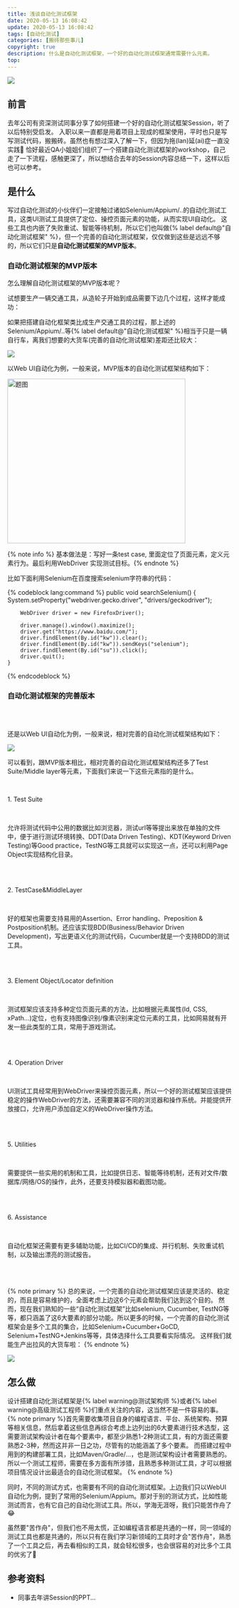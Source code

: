 ```yaml
---
title: 浅谈自动化测试框架
date: 2020-05-13 16:08:42
update: 2020-05-13 16:08:42
tags: [自动化测试]
categories: [搬砖那些事儿]
copyright: true
description: 什么是自动化测试框架，一个好的自动化测试框架通常需要什么元素。
top:
---
```


<img src="https://i.loli.net/2020/05/15/yHdcTpMbsvJB2zh.jpg" >


## 前言

去年公司有资深测试同事分享了如何搭建一个好的自动化测试框架Session，听了以后特别受启发。
入职以来一直都是用着项目上现成的框架使用，平时也只是写写测试代码，搬搬砖。虽然也有想过深入了解一下，但因为拖(lan)延(ai)症一直没实践:see_no_evil:
恰好最近QA小姐姐们组织了一个搭建自动化测试框架的workshop，自己走了一下流程，感触更深了，所以想结合去年的Session内容总结一下，这样以后也可以参考。

## 是什么

写过自动化测试的小伙伴们一定接触过诸如Selenium/Appium/..的自动化测试工具，这类UI测试工具提供了定位、操控页面元素的功能，从而实现UI自动化。
这些工具也内嵌了失败重试、智能等待机制，所以它们也叫做{% label
default@"自动化测试框架"
%}，但一个完善的自动化测试框架，仅仅做到这些是远远不够的，所以它们只是**自动化测试框架的MVP版本**。

### 自动化测试框架的MVP版本

怎么理解自动化测试框架的MVP版本呢？

试想要生产一辆交通工具，从造轮子开始到成品需要下边几个过程，这样才能成功：

<im src="https://i.loli.net/2020/05/14/sVS2y3nXflDgowB.png" >

如果把搭建自动化框架类比成生产交通工具的过程，那上述的Selenium/Appium/..等{%
label default@"自动化测试框架"
%}相当于只是一辆自行车，离我们想要的大货车(完善的自动化测试框架)差距还比较大：

<img src="https://i.loli.net/2020/05/14/jCBKgVplGJZkM1n.png" >

以Web UI自动化为例，一般来说，MVP版本的自动化测试框架结构如下：

<img src="https://i.loli.net/2020/05/14/3iMYrD2jC8R7O5U.png" alt="题图" height="370" width="400">

{% note info %} 基本做法是：写好一条test case, 里面定位了页面元素，定义元素行为。最后利用WebDriver 实现测试目标。{% endnote %}

比如下面利用Selenium在百度搜索selenium字符串的代码：

{% codeblock lang:command %} public void searchSelenium() { 
        System.setProperty("webdriver.gecko.driver", "drivers/geckodriver");

        WebDriver driver = new FirefoxDriver();

        driver.manage().window().maximize();
        driver.get("https://www.baidu.com/");
        driver.findElement(By.id("kw")).clear();
        driver.findElement(By.id("kw")).sendKeys("selenium");
        driver.findElement(By.id("su")).click();
        driver.quit();
    }
{% endcodeblock %}
<br>

### 自动化测试框架的完善版本

<br>
<br>

还是以Web UI自动化为例，一般来说，相对完善的自动化测试框架结构如下：

<img src="https://i.loli.net/2020/05/14/tTnUyI9VsHY4N1q.png">

可以看到，跟MVP版本相比，相对完善的自动化测试框架结构还多了Test Suite/Middle layer等元素，下面我们来说一下这些元素指的是什么。
<br>

<br>


<span id="inline-toc">1.</span> Test Suite

<br>

允许将测试代码中公用的数据比如浏览器，测试url等等提出来放在单独的文件中，便于进行测试环境转换、DDT(Data
Driven Testing)、KDT(Keyword Driven Testing)等Good
practice，TestNG等工具就可以实现这一点，还可以利用Page Object实现结构化目录。

<br>
<br>

<span id="inline-toc">2.</span> TestCase&MiddleLayer

<br>

好的框架也需要支持易用的Assertion、Error handling、Preposition &
Postposition机制。还应该实现BDD(Business/Behavior Driven
Development)，写出更语义化的测试代码，Cucumber就是一个支持BDD的测试工具。

<br>
<br>


<span id="inline-toc">3.</span> Element Object/Locator definition

<br>

测试框架应该支持多种定位页面元素的方法，比如根据元素属性(Id, CSS,
xPath…)定位，也有支持图像识别/像素识别来定位元素的工具，比如网易就有开发一些此类型的工具，常用于游戏测试。

<br>
<br>

<span id="inline-toc">4.</span> Operation Driver

<br>

UI测试工具经常用到WebDriver来操控页面元素，所以一个好的测试框架应该提供稳定的操作WebDriver的方法，还需要兼容不同的浏览器和操作系统。并能提供开放接口，允许用户添加自定义的WebDriver操作方法。

<br>
<br>

<span id="inline-toc">5.</span> Utilities

<br>

需要提供一些实用的机制和工具，比如提供日志、智能等待机制，还有对文件/数据库/网络/OS的操作，此外，还要支持模拟器和截图功能。

<br>
<br>


<span id="inline-toc">6.</span> Assistance

<br>

自动化框架还需要有更多辅助功能，比如CI/CD的集成、并行机制、失败重试机制，以及输出漂亮的测试报告。

<br>
<br>


{% note primary %}
总的来说，一个完善的自动化测试框架应该是灵活的、稳定的，而且是容易维护的，全面考虑上边这6个元素会帮助我们达到这个目的。
然而，现在我们熟知的一些“自动化测试框架”比如selenium, Cucumber, TestNG等等，都只涵盖了这6大要素的部分功能。所以更多的时候，一个完善的自动化测试框架会是多个工具的集合，比如Selenium+Cucumber+GoCD, Selenium+TestNG+Jenkins等等，具体选择什么工具要看实际情况。
这样我们就能生产出拉风的大货车啦：
{% endnote %}

<img src="https://i.loli.net/2020/05/14/8xZPSG624mRkAaL.png" >


## 怎么做

设计搭建自动化测试框架是{% label warning@测试架构师 %}或者{% label
warning@高级测试工程师 %}们重点关注的内容，这当然不是一件容易的事。 {% note
primary
%}首先需要收集项目自身的编程语言、平台、系统架构、预算等相关信息，然后拿着这些信息再综合考虑上边列出的6大要素进行技术选型，这需要测试架构设计者在每个要素中，都至少熟悉1-2种测试工具，有的方面还需要熟悉2-3种，然而这并非一日之功，尽管有的功能涵盖了多个要素。
而搭建过程中用到的构建部署工具，比如Maven/Gradle/...，也是测试架构设计者需要熟悉的。
所以一个测试工程师，需要在多方面有所涉猎，且熟悉多种测试工具，才可以根据项目情况设计出最适合的自动化测试框架。
{% endnote %} 

同时，不同的测试方式，也需要有不同的自动化测试框架。上边我们只以WebUI自动化为例，提到了常用的Selenium/Appium。那对于别的测试方式，比如性能测试而言，也有它自己的自动化测试工具。所以，学海无涯呀，我们只能苦作舟了:joy:

虽然要"苦作舟"，但我们也不用太慌，正如编程语言都是共通的一样，同一领域的测试工具也都是共通的，所以只有在我们学习新领域的工具时才会"苦作舟"，熟悉了一个工具之后，再去看相似的工具，就会轻松很多，也会很容易的对比多个工具的优劣了:muscle:


## 参考资料
- 同事去年讲Session的PPT...


